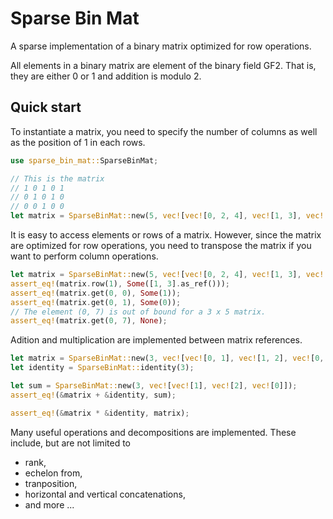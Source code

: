 # Sparse Bin Mat

A sparse implementation of a binary matrix optimized for row operations.

All elements in a binary matrix are element of the binary field GF2.
That is, they are either 0 or 1 and addition is modulo 2.

## Quick start

To instantiate a matrix, you need to specify the number of columns as well
as the position of 1 in each rows.

```rust
use sparse_bin_mat::SparseBinMat;

// This is the matrix
// 1 0 1 0 1
// 0 1 0 1 0
// 0 0 1 0 0
let matrix = SparseBinMat::new(5, vec![vec![0, 2, 4], vec![1, 3], vec![2]]);
```

It is easy to access elements or rows of a matrix. However,
since the matrix are optimized for row operations, you need
to transpose the matrix if you want to perform column operations.

```rust
let matrix = SparseBinMat::new(5, vec![vec![0, 2, 4], vec![1, 3], vec![2]]);
assert_eq!(matrix.row(1), Some([1, 3].as_ref()));
assert_eq!(matrix.get(0, 0), Some(1));
assert_eq!(matrix.get(0, 1), Some(0));
// The element (0, 7) is out of bound for a 3 x 5 matrix.
assert_eq!(matrix.get(0, 7), None);
```

Adition and multiplication are implemented between matrix references.

```rust
let matrix = SparseBinMat::new(3, vec![vec![0, 1], vec![1, 2], vec![0, 2]]);
let identity = SparseBinMat::identity(3);

let sum = SparseBinMat::new(3, vec![vec![1], vec![2], vec![0]]);
assert_eq!(&matrix + &identity, sum);

assert_eq!(&matrix * &identity, matrix);
```

Many useful operations and decompositions are implemented.
These include, but are not limited to
- rank,
- echelon from,
- tranposition,
- horizontal and vertical concatenations,
- and more ...
